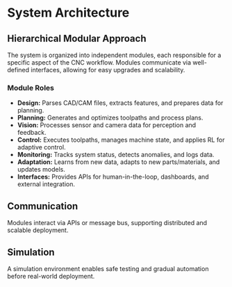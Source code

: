 # System Architecture

## Hierarchical Modular Approach
The system is organized into independent modules, each responsible for a specific aspect of the CNC workflow. Modules communicate via well-defined interfaces, allowing for easy upgrades and scalability.

### Module Roles
- **Design:** Parses CAD/CAM files, extracts features, and prepares data for planning.
- **Planning:** Generates and optimizes toolpaths and process plans.
- **Vision:** Processes sensor and camera data for perception and feedback.
- **Control:** Executes toolpaths, manages machine state, and applies RL for adaptive control.
- **Monitoring:** Tracks system status, detects anomalies, and logs data.
- **Adaptation:** Learns from new data, adapts to new parts/materials, and updates models.
- **Interfaces:** Provides APIs for human-in-the-loop, dashboards, and external integration.

## Communication
Modules interact via APIs or message bus, supporting distributed and scalable deployment.

## Simulation
A simulation environment enables safe testing and gradual automation before real-world deployment. 
